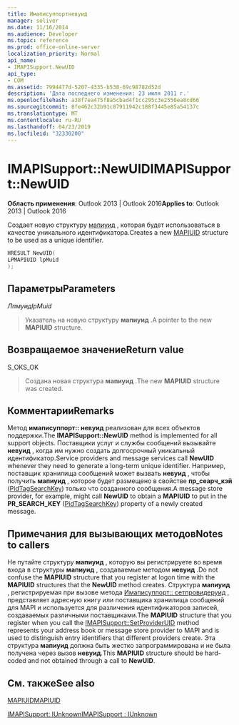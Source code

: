 ```yaml
---
title: Имаписуппортневуид
manager: soliver
ms.date: 11/16/2014
ms.audience: Developer
ms.topic: reference
ms.prod: office-online-server
localization_priority: Normal
api_name:
- IMAPISupport.NewUID
api_type:
- COM
ms.assetid: 7994477d-5207-4335-b538-69c98782d52d
description: 'Дата последнего изменения: 23 июля 2011 г.'
ms.openlocfilehash: a38f7ea475f8a5cbad4f1cc295c3e2550ea8cd66
ms.sourcegitcommit: 8fe462c32b91c87911942c188f3445e85a54137c
ms.translationtype: MT
ms.contentlocale: ru-RU
ms.lasthandoff: 04/23/2019
ms.locfileid: "32330200"
---
```

# <a name="imapisupportnewuid"></a><span data-ttu-id="f1b33-103">IMAPISupport::NewUID</span><span class="sxs-lookup"><span data-stu-id="f1b33-103">IMAPISupport::NewUID</span></span>

  
  
<span data-ttu-id="f1b33-104">**Область применения**: Outlook 2013 | Outlook 2016</span><span class="sxs-lookup"><span data-stu-id="f1b33-104">**Applies to**: Outlook 2013 | Outlook 2016</span></span> 
  
<span data-ttu-id="f1b33-105">Создает новую структуру [мапиуид](mapiuid.md) , которая будет использоваться в качестве уникального идентификатора.</span><span class="sxs-lookup"><span data-stu-id="f1b33-105">Creates a new [MAPIUID](mapiuid.md) structure to be used as a unique identifier.</span></span> 
  
```cpp
HRESULT NewUID(
LPMAPIUID lpMuid
);
```

## <a name="parameters"></a><span data-ttu-id="f1b33-106">Параметры</span><span class="sxs-lookup"><span data-stu-id="f1b33-106">Parameters</span></span>

 <span data-ttu-id="f1b33-107">_Лпмуид_</span><span class="sxs-lookup"><span data-stu-id="f1b33-107">_lpMuid_</span></span>
  
> <span data-ttu-id="f1b33-108">Указатель на новую структуру **мапиуид** .</span><span class="sxs-lookup"><span data-stu-id="f1b33-108">A pointer to the new **MAPIUID** structure.</span></span> 
    
## <a name="return-value"></a><span data-ttu-id="f1b33-109">Возвращаемое значение</span><span class="sxs-lookup"><span data-stu-id="f1b33-109">Return value</span></span>

<span data-ttu-id="f1b33-110">S_OK</span><span class="sxs-lookup"><span data-stu-id="f1b33-110">S_OK</span></span> 
  
> <span data-ttu-id="f1b33-111">Создана новая структура **мапиуид** .</span><span class="sxs-lookup"><span data-stu-id="f1b33-111">The new **MAPIUID** structure was created.</span></span> 
    
## <a name="remarks"></a><span data-ttu-id="f1b33-112">Комментарии</span><span class="sxs-lookup"><span data-stu-id="f1b33-112">Remarks</span></span>

<span data-ttu-id="f1b33-113">Метод **имаписуппорт:: невуид** реализован для всех объектов поддержки.</span><span class="sxs-lookup"><span data-stu-id="f1b33-113">The **IMAPISupport::NewUID** method is implemented for all support objects.</span></span> <span data-ttu-id="f1b33-114">Поставщики услуг и службы сообщений вызывайте **невуид** , когда им нужно создать долгосрочный уникальный идентификатор.</span><span class="sxs-lookup"><span data-stu-id="f1b33-114">Service providers and message services call **NewUID** whenever they need to generate a long-term unique identifier.</span></span> <span data-ttu-id="f1b33-115">Например, поставщик хранилища сообщений может вызвать **невуид** , чтобы получить **мапиуид** , которое будет размещено в свойстве **пр_сеарч_кэй** ([PidTagSearchKey](pidtagsearchkey-canonical-property.md)) только что созданного сообщения.</span><span class="sxs-lookup"><span data-stu-id="f1b33-115">A message store provider, for example, might call **NewUID** to obtain a **MAPIUID** to put in the **PR_SEARCH_KEY** ([PidTagSearchKey](pidtagsearchkey-canonical-property.md)) property of a newly created message.</span></span>
  
## <a name="notes-to-callers"></a><span data-ttu-id="f1b33-116">Примечания для вызывающих методов</span><span class="sxs-lookup"><span data-stu-id="f1b33-116">Notes to callers</span></span>

<span data-ttu-id="f1b33-117">Не путайте структуру **мапиуид** , которую вы регистрируете во время входа в структуры **мапиуид** , создаваемые методом **невуид** .</span><span class="sxs-lookup"><span data-stu-id="f1b33-117">Do not confuse the **MAPIUID** structure that you register at logon time with the **MAPIUID** structures that the **NewUID** method creates.</span></span> <span data-ttu-id="f1b33-118">Структура **мапиуид** , регистрируемая при вызове метода [Имаписуппорт:: сетпровидеруид](imapisupport-setprovideruid.md) , представляет адресную книгу или поставщика хранилища сообщений для MAPI и используется для различения идентификаторов записей, создаваемых различными поставщиками.</span><span class="sxs-lookup"><span data-stu-id="f1b33-118">The **MAPIUID** structure that you register when you call the [IMAPISupport::SetProviderUID](imapisupport-setprovideruid.md) method represents your address book or message store provider to MAPI and is used to distinguish entry identifiers that different providers create.</span></span> <span data-ttu-id="f1b33-119">Эта структура **мапиуид** должна быть жестко запрограммирована и не была получена через вызов **невуид**.</span><span class="sxs-lookup"><span data-stu-id="f1b33-119">This **MAPIUID** structure should be hard-coded and not obtained through a call to **NewUID**.</span></span>
  
## <a name="see-also"></a><span data-ttu-id="f1b33-120">См. также</span><span class="sxs-lookup"><span data-stu-id="f1b33-120">See also</span></span>



[<span data-ttu-id="f1b33-121">MAPIUID</span><span class="sxs-lookup"><span data-stu-id="f1b33-121">MAPIUID</span></span>](mapiuid.md)
  
[<span data-ttu-id="f1b33-122">IMAPISupport: IUnknown</span><span class="sxs-lookup"><span data-stu-id="f1b33-122">IMAPISupport : IUnknown</span></span>](imapisupportiunknown.md)

